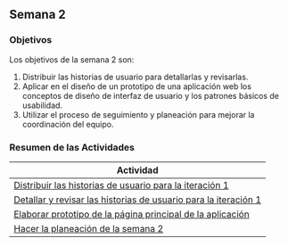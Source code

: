 ## Semana 2

### Objetivos

Los objetivos de la semana 2 son:

1. Distribuir las historias de usuario para detallarlas y revisarlas.
2. Aplicar en el diseño de un prototipo de una aplicación web los conceptos de diseño de interfaz de usuario y
   los patrones básicos de usabilidad.
3. Utilizar el proceso de seguimiento y planeación para mejorar la coordinación del equipo.

### Resumen de las Actividades

| Actividad                                                                          |
| ---------------------------------------------------------------------------------- |
| [Distribuir las historias de usuario para la iteración 1](s2_distribucion.md)      |
| [Detallar y revisar las historias de usuario para la iteración 1 ](s2_detallar.md) |
| [Elaborar prototipo de la página principal de la aplicación ](s2_prototipos.md)    |
| [Hacer la planeación de la semana 2](s2_syp.md)                                    |
